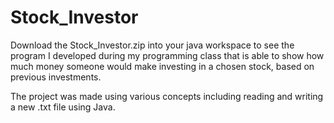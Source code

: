 # Stock_Investor
Download the Stock_Investor.zip into your java workspace to see the program I developed during my programming class that is able to show how much money someone would make investing in a chosen stock, based on previous investments.

The project was made using various concepts including reading and writing a new .txt file using Java.
